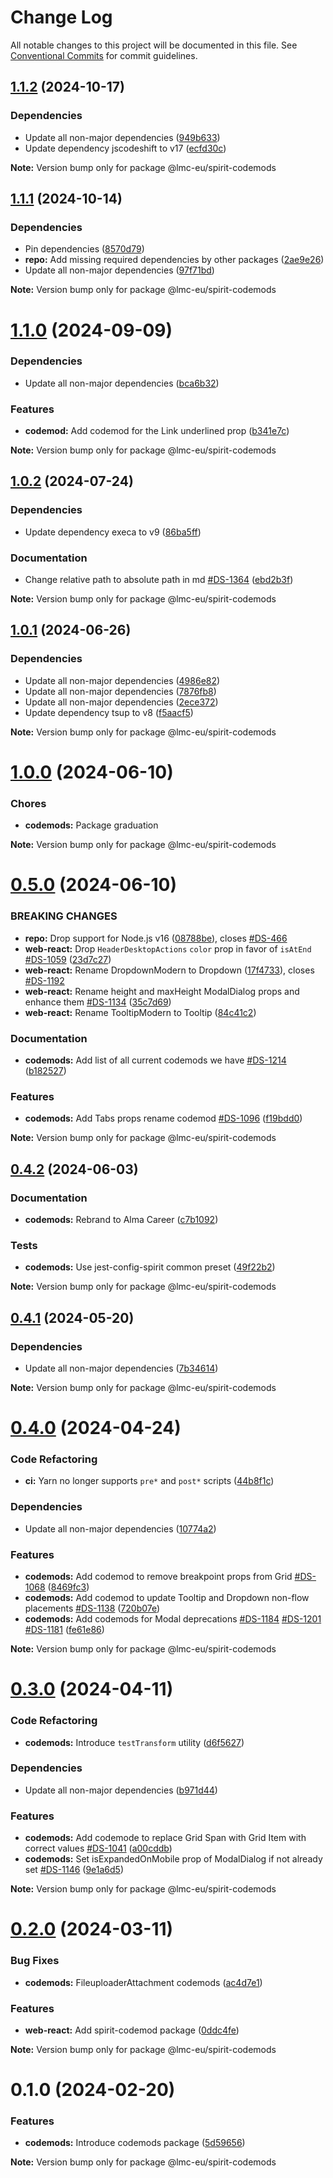 # Change Log

All notable changes to this project will be documented in this file.
See [Conventional Commits](https://conventionalcommits.org) for commit guidelines.

<a name="1.1.2"></a>

## [1.1.2](https://github.com/lmc-eu/spirit-design-system/compare/@lmc-eu/spirit-codemods@1.1.1...@lmc-eu/spirit-codemods@1.1.2) (2024-10-17)

### Dependencies

- Update all non-major dependencies ([949b633](https://github.com/lmc-eu/spirit-design-system/commit/949b633))
- Update dependency jscodeshift to v17 ([ecfd30c](https://github.com/lmc-eu/spirit-design-system/commit/ecfd30c))

**Note:** Version bump only for package @lmc-eu/spirit-codemods

<a name="1.1.1"></a>

## [1.1.1](https://github.com/lmc-eu/spirit-design-system/compare/@lmc-eu/spirit-codemods@1.1.0...@lmc-eu/spirit-codemods@1.1.1) (2024-10-14)

### Dependencies

- Pin dependencies ([8570d79](https://github.com/lmc-eu/spirit-design-system/commit/8570d79))
- **repo:** Add missing required dependencies by other packages ([2ae9e26](https://github.com/lmc-eu/spirit-design-system/commit/2ae9e26))
- Update all non-major dependencies ([97f71bd](https://github.com/lmc-eu/spirit-design-system/commit/97f71bd))

**Note:** Version bump only for package @lmc-eu/spirit-codemods

<a name="1.1.0"></a>

# [1.1.0](https://github.com/lmc-eu/spirit-design-system/compare/@lmc-eu/spirit-codemods@1.0.2...@lmc-eu/spirit-codemods@1.1.0) (2024-09-09)

### Dependencies

- Update all non-major dependencies ([bca6b32](https://github.com/lmc-eu/spirit-design-system/commit/bca6b32))

### Features

- **codemod:** Add codemod for the Link underlined prop ([b341e7c](https://github.com/lmc-eu/spirit-design-system/commit/b341e7c))

**Note:** Version bump only for package @lmc-eu/spirit-codemods

<a name="1.0.2"></a>

## [1.0.2](https://github.com/lmc-eu/spirit-design-system/compare/@lmc-eu/spirit-codemods@1.0.1...@lmc-eu/spirit-codemods@1.0.2) (2024-07-24)

### Dependencies

- Update dependency execa to v9 ([86ba5ff](https://github.com/lmc-eu/spirit-design-system/commit/86ba5ff))

### Documentation

- Change relative path to absolute path in md [#DS-1364](https://github.com/lmc-eu/spirit-design-system/issues/DS-1364) ([ebd2b3f](https://github.com/lmc-eu/spirit-design-system/commit/ebd2b3f))

**Note:** Version bump only for package @lmc-eu/spirit-codemods

<a name="1.0.1"></a>

## [1.0.1](https://github.com/lmc-eu/spirit-design-system/compare/@lmc-eu/spirit-codemods@1.0.0...@lmc-eu/spirit-codemods@1.0.1) (2024-06-26)

### Dependencies

- Update all non-major dependencies ([4986e82](https://github.com/lmc-eu/spirit-design-system/commit/4986e82))
- Update all non-major dependencies ([7876fb8](https://github.com/lmc-eu/spirit-design-system/commit/7876fb8))
- Update all non-major dependencies ([2ece372](https://github.com/lmc-eu/spirit-design-system/commit/2ece372))
- Update dependency tsup to v8 ([f5aacf5](https://github.com/lmc-eu/spirit-design-system/commit/f5aacf5))

**Note:** Version bump only for package @lmc-eu/spirit-codemods

<a name="1.0.0"></a>

# [1.0.0](https://github.com/lmc-eu/spirit-design-system/compare/@lmc-eu/spirit-codemods@0.5.0...@lmc-eu/spirit-codemods@1.0.0) (2024-06-10)

### Chores

- **codemods:** Package graduation

**Note:** Version bump only for package @lmc-eu/spirit-codemods

<a name="0.5.0"></a>

# [0.5.0](https://github.com/lmc-eu/spirit-design-system/compare/@lmc-eu/spirit-codemods@0.4.2...@lmc-eu/spirit-codemods@0.5.0) (2024-06-10)

### BREAKING CHANGES

- **repo:** Drop support for Node.js v16 ([08788be](https://github.com/lmc-eu/spirit-design-system/commit/08788be)), closes [#DS-466](https://github.com/lmc-eu/spirit-design-system/issues/DS-466)
- **web-react:** Drop `HeaderDesktopActions` `color` prop in favor of `isAtEnd` [#DS-1059](https://github.com/lmc-eu/spirit-design-system/issues/DS-1059) ([23d7c27](https://github.com/lmc-eu/spirit-design-system/commit/23d7c27))
- **web-react:** Rename DropdownModern to Dropdown ([17f4733](https://github.com/lmc-eu/spirit-design-system/commit/17f4733)), closes [#DS-1192](https://github.com/lmc-eu/spirit-design-system/issues/DS-1192)
- **web-react:** Rename height and maxHeight ModalDialog props and enhance them [#DS-1134](https://github.com/lmc-eu/spirit-design-system/issues/DS-1134) ([35c7d69](https://github.com/lmc-eu/spirit-design-system/commit/35c7d69))
- **web-react:** Rename TooltipModern to Tooltip ([84c41c2](https://github.com/lmc-eu/spirit-design-system/commit/84c41c2))

### Documentation

- **codemods:** Add list of all current codemods we have [#DS-1214](https://github.com/lmc-eu/spirit-design-system/issues/DS-1214) ([b182527](https://github.com/lmc-eu/spirit-design-system/commit/b182527))

### Features

- **codemods:** Add Tabs props rename codemod [#DS-1096](https://github.com/lmc-eu/spirit-design-system/issues/DS-1096) ([f19bdd0](https://github.com/lmc-eu/spirit-design-system/commit/f19bdd0))

**Note:** Version bump only for package @lmc-eu/spirit-codemods

<a name="0.4.2"></a>

## [0.4.2](https://github.com/lmc-eu/spirit-design-system/compare/@lmc-eu/spirit-codemods@0.4.1...@lmc-eu/spirit-codemods@0.4.2) (2024-06-03)

### Documentation

- **codemods:** Rebrand to Alma Career ([c7b1092](https://github.com/lmc-eu/spirit-design-system/commit/c7b1092))

### Tests

- **codemods:** Use jest-config-spirit common preset ([49f22b2](https://github.com/lmc-eu/spirit-design-system/commit/49f22b2))

**Note:** Version bump only for package @lmc-eu/spirit-codemods

<a name="0.4.1"></a>

## [0.4.1](https://github.com/lmc-eu/spirit-design-system/compare/@lmc-eu/spirit-codemods@0.4.0...@lmc-eu/spirit-codemods@0.4.1) (2024-05-20)

### Dependencies

- Update all non-major dependencies ([7b34614](https://github.com/lmc-eu/spirit-design-system/commit/7b34614))

**Note:** Version bump only for package @lmc-eu/spirit-codemods

<a name="0.4.0"></a>

# [0.4.0](https://github.com/lmc-eu/spirit-design-system/compare/@lmc-eu/spirit-codemods@0.3.0...@lmc-eu/spirit-codemods@0.4.0) (2024-04-24)

### Code Refactoring

- **ci:** Yarn no longer supports `pre*` and `post*` scripts ([44b8f1c](https://github.com/lmc-eu/spirit-design-system/commit/44b8f1c))

### Dependencies

- Update all non-major dependencies ([10774a2](https://github.com/lmc-eu/spirit-design-system/commit/10774a2))

### Features

- **codemods:** Add codemod to remove breakpoint props from Grid [#DS-1068](https://github.com/lmc-eu/spirit-design-system/issues/DS-1068) ([8469fc3](https://github.com/lmc-eu/spirit-design-system/commit/8469fc3))
- **codemods:** Add codemod to update Tooltip and Dropdown non-flow placements [#DS-1138](https://github.com/lmc-eu/spirit-design-system/issues/DS-1138) ([720b07e](https://github.com/lmc-eu/spirit-design-system/commit/720b07e))
- **codemods:** Add codemods for Modal deprecations [#DS-1184](https://github.com/lmc-eu/spirit-design-system/issues/DS-1184) [#DS-1201](https://github.com/lmc-eu/spirit-design-system/issues/DS-1201) [#DS-1181](https://github.com/lmc-eu/spirit-design-system/issues/DS-1181) ([fe61e86](https://github.com/lmc-eu/spirit-design-system/commit/fe61e86))

**Note:** Version bump only for package @lmc-eu/spirit-codemods

<a name="0.3.0"></a>

# [0.3.0](https://github.com/lmc-eu/spirit-design-system/compare/@lmc-eu/spirit-codemods@0.2.0...@lmc-eu/spirit-codemods@0.3.0) (2024-04-11)

### Code Refactoring

- **codemods:** Introduce `testTransform` utility ([d6f5627](https://github.com/lmc-eu/spirit-design-system/commit/d6f5627))

### Dependencies

- Update all non-major dependencies ([b971d44](https://github.com/lmc-eu/spirit-design-system/commit/b971d44))

### Features

- **codemods:** Add codemode to replace Grid Span with Grid Item with correct values [#DS-1041](https://github.com/lmc-eu/spirit-design-system/issues/DS-1041) ([a00cddb](https://github.com/lmc-eu/spirit-design-system/commit/a00cddb))
- **codemods:** Set isExpandedOnMobile prop of ModalDialog if not already set [#DS-1146](https://github.com/lmc-eu/spirit-design-system/issues/DS-1146) ([9e1a6d5](https://github.com/lmc-eu/spirit-design-system/commit/9e1a6d5))

**Note:** Version bump only for package @lmc-eu/spirit-codemods

<a name="0.2.0"></a>

# [0.2.0](https://github.com/lmc-eu/spirit-design-system/compare/@lmc-eu/spirit-codemods@0.1.0...@lmc-eu/spirit-codemods@0.2.0) (2024-03-11)

### Bug Fixes

- **codemods:** FileuploaderAttachment codemods ([ac4d7e1](https://github.com/lmc-eu/spirit-design-system/commit/ac4d7e1))

### Features

- **web-react:** Add spirit-codemod package ([0ddc4fe](https://github.com/lmc-eu/spirit-design-system/commit/0ddc4fe))

**Note:** Version bump only for package @lmc-eu/spirit-codemods

<a name="0.1.0"></a>

# 0.1.0 (2024-02-20)

### Features

- **codemods:** Introduce codemods package ([5d59656](https://github.com/lmc-eu/spirit-design-system/commit/5d59656))

**Note:** Version bump only for package @lmc-eu/spirit-codemods
